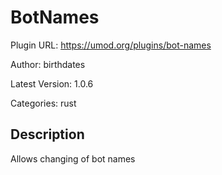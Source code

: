 # BotNames

Plugin URL: https://umod.org/plugins/bot-names

Author: birthdates

Latest Version: 1.0.6

Categories: rust

## Description

Allows changing of bot names
